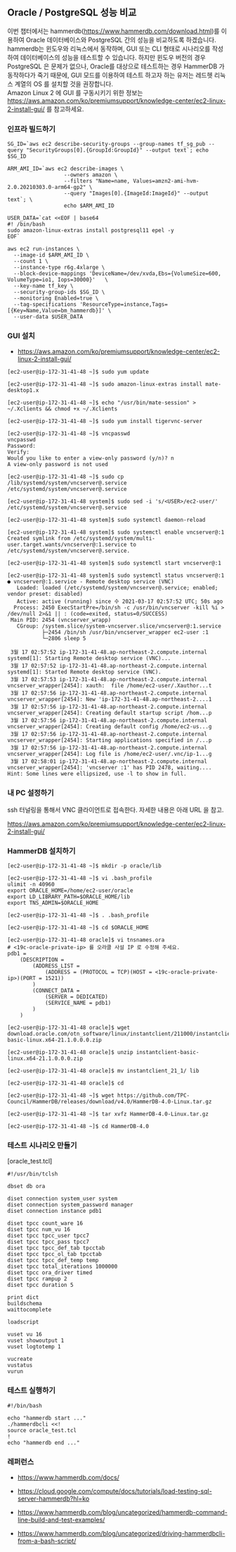 ## Oracle / PostgreSQL 성능 비교 ##

이번 챕터에서는 hammerdb(https://www.hammerdb.com/download.html)를 이용하여 Oracle 데이터베이스와 PostgreSQL 간의 성능을 비교하도록 하겠습니다. hammerdb는 윈도우와 리눅스에서 동작하며, GUI 또는 CLI 형태로 시나리오를 작성하여 데이터베이스의 성능을 테스트할 수 있습니다. 하지만 윈도우 버전의 경우 PostgreSQL 은 문제가 없으나, Oracle를 대상으로 테스트하는 경우 HammerDB 가 동작하다가 죽기 때문에, GUI 모드를 이용하여 테스트 하고자 하는 유저는 레드헷 리눅스 계열의 OS 를 설치할 것을 권장합니다.   
Amazon Linux 2 에 GUI 를 구동시키기 위한 정보는 https://aws.amazon.com/ko/premiumsupport/knowledge-center/ec2-linux-2-install-gui/ 를 참고하세요.

### 인프라 빌드하기 ###

```
SG_ID=`aws ec2 describe-security-groups --group-names tf_sg_pub --query "SecurityGroups[0].{GroupId:GroupId}" --output text`; echo $SG_ID

ARM_AMI_ID=`aws ec2 describe-images \
                  --owners amazon \
                  --filters "Name=name, Values=amzn2-ami-hvm-2.0.20210303.0-arm64-gp2" \
                  --query "Images[0].{ImageId:ImageId}" --output text`; \
                  echo $ARM_AMI_ID

USER_DATA=`cat <<EOF | base64
#! /bin/bash
sudo amazon-linux-extras install postgresql11 epel -y
EOF`

aws ec2 run-instances \
  --image-id $ARM_AMI_ID \
  --count 1 \
  --instance-type r6g.4xlarge \
  --block-device-mappings 'DeviceName=/dev/xvda,Ebs={VolumeSize=600, VolumeType=io1, Iops=30000}'   \
  --key-name tf_key \
  --security-group-ids $SG_ID \
  --monitoring Enabled=true \
  --tag-specifications 'ResourceType=instance,Tags=[{Key=Name,Value=bm_hammerdb}]' \
  --user-data $USER_DATA
```

### GUI 설치 ###

* https://aws.amazon.com/ko/premiumsupport/knowledge-center/ec2-linux-2-install-gui/

```
[ec2-user@ip-172-31-41-48 ~]$ sudo yum update

[ec2-user@ip-172-31-41-48 ~]$ sudo amazon-linux-extras install mate-desktop1.x

[ec2-user@ip-172-31-41-48 ~]$ echo "/usr/bin/mate-session" > ~/.Xclients && chmod +x ~/.Xclients

[ec2-user@ip-172-31-41-48 ~]$ sudo yum install tigervnc-server

[ec2-user@ip-172-31-41-48 ~]$ vncpasswd
vncpasswd
Password:
Verify:
Would you like to enter a view-only password (y/n)? n
A view-only password is not used

[ec2-user@ip-172-31-41-48 ~]$ sudo cp /lib/systemd/system/vncserver@.service /etc/systemd/system/vncserver@.service

[ec2-user@ip-172-31-41-48 system]$ sudo sed -i 's/<USER>/ec2-user/' /etc/systemd/system/vncserver@.service

[ec2-user@ip-172-31-41-48 system]$ sudo systemctl daemon-reload

[ec2-user@ip-172-31-41-48 system]$ sudo systemctl enable vncserver@:1
Created symlink from /etc/systemd/system/multi-user.target.wants/vncserver@:1.service to /etc/systemd/system/vncserver@.service.

[ec2-user@ip-172-31-41-48 system]$ sudo systemctl start vncserver@:1

[ec2-user@ip-172-31-41-48 system]$ sudo systemctl status vncserver@:1
● vncserver@:1.service - Remote desktop service (VNC)
   Loaded: loaded (/etc/systemd/system/vncserver@.service; enabled; vendor preset: disabled)
   Active: active (running) since 수 2021-03-17 02:57:52 UTC; 50s ago
  Process: 2450 ExecStartPre=/bin/sh -c /usr/bin/vncserver -kill %i > /dev/null 2>&1 || : (code=exited, status=0/SUCCESS)
 Main PID: 2454 (vncserver_wrapp)
   CGroup: /system.slice/system-vncserver.slice/vncserver@:1.service
           ├─2454 /bin/sh /usr/bin/vncserver_wrapper ec2-user :1
           └─2806 sleep 5

 3월 17 02:57:52 ip-172-31-41-48.ap-northeast-2.compute.internal systemd[1]: Starting Remote desktop service (VNC)...
 3월 17 02:57:52 ip-172-31-41-48.ap-northeast-2.compute.internal systemd[1]: Started Remote desktop service (VNC).
 3월 17 02:57:53 ip-172-31-41-48.ap-northeast-2.compute.internal vncserver_wrapper[2454]: xauth:  file /home/ec2-user/.Xauthor...t
 3월 17 02:57:56 ip-172-31-41-48.ap-northeast-2.compute.internal vncserver_wrapper[2454]: New 'ip-172-31-41-48.ap-northeast-2....1
 3월 17 02:57:56 ip-172-31-41-48.ap-northeast-2.compute.internal vncserver_wrapper[2454]: Creating default startup script /hom...p
 3월 17 02:57:56 ip-172-31-41-48.ap-northeast-2.compute.internal vncserver_wrapper[2454]: Creating default config /home/ec2-us...g
 3월 17 02:57:56 ip-172-31-41-48.ap-northeast-2.compute.internal vncserver_wrapper[2454]: Starting applications specified in /...p
 3월 17 02:57:56 ip-172-31-41-48.ap-northeast-2.compute.internal vncserver_wrapper[2454]: Log file is /home/ec2-user/.vnc/ip-1...g
 3월 17 02:58:01 ip-172-31-41-48.ap-northeast-2.compute.internal vncserver_wrapper[2454]: 'vncserver :1' has PID 2478, waiting....
Hint: Some lines were ellipsized, use -l to show in full.
```

### 내 PC 설정하기 ###

ssh 터널링을 통해서 VNC 클라이언트로 접속한다. 자세한 내용은 아래 URL 을 참고.

https://aws.amazon.com/ko/premiumsupport/knowledge-center/ec2-linux-2-install-gui/


### HammerDB 설치하기 ###

```
[ec2-user@ip-172-31-41-48 ~]$ mkdir -p oracle/lib

[ec2-user@ip-172-31-41-48 ~]$ vi .bash_profile
ulimit -n 40960
export ORACLE_HOME=/home/ec2-user/oracle
export LD_LIBRARY_PATH=$ORACLE_HOME/lib
export TNS_ADMIN=$ORACLE_HOME

[ec2-user@ip-172-31-41-48 ~]$ . .bash_profile

[ec2-user@ip-172-31-41-48 ~]$ cd $ORACLE_HOME

[ec2-user@ip-172-31-41-48 oracle]$ vi tnsnames.ora
# <19c-oracle-private-ip> 를 오라클 사설 IP 로 수정해 주세요.
pdb1 =
    (DESCRIPTION =
        (ADDRESS_LIST =
            (ADDRESS = (PROTOCOL = TCP)(HOST = <19c-oracle-private-ip>)(PORT = 1521))
        )
        (CONNECT_DATA =
            (SERVER = DEDICATED)
            (SERVICE_NAME = pdb1)
        )
    )

[ec2-user@ip-172-31-41-48 oracle]$ wget download.oracle.com/otn_software/linux/instantclient/211000/instantclient-basic-linux.x64-21.1.0.0.0.zip

[ec2-user@ip-172-31-41-48 oracle]$ unzip instantclient-basic-linux.x64-21.1.0.0.0.zip 

[ec2-user@ip-172-31-41-48 oracle]$ mv instantclient_21_1/ lib

[ec2-user@ip-172-31-41-48 oracle]$ cd

[ec2-user@ip-172-31-41-48 ~]$ wget https://github.com/TPC-Council/HammerDB/releases/download/v4.0/HammerDB-4.0-Linux.tar.gz

[ec2-user@ip-172-31-41-48 ~]$ tar xvfz HammerDB-4.0-Linux.tar.gz

[ec2-user@ip-172-31-41-48 ~]$ cd HammerDB-4.0
```

### 테스트 시나리오 만들기 ###

[oracle_test.tcl]
```
#!/usr/bin/tclsh

dbset db ora

diset connection system_user system
diset connection system_password manager
diset connection instance pdb1

diset tpcc count_ware 16
diset tpcc num_vu 16
diset tpcc tpcc_user tpcc7
diset tpcc tpcc_pass tpcc7
diset tpcc tpcc_def_tab tpcctab
diset tpcc tpcc_ol_tab tpcctab
diset tpcc tpcc_def_temp temp
diset tpcc total_iterations 1000000
diset tpcc ora_driver timed
diset tpcc rampup 2
diset tpcc duration 5

print dict
buildschema
waittocomplete

loadscript

vuset vu 16
vuset showoutput 1
vuset logtotemp 1

vucreate
vustatus
vurun
```

### 테스트 실행하기 ###
```
#!/bin/bash

echo "hammerdb start ..."
./hammerdbcli <<!
source oracle_test.tcl
!
echo "hammerdb end ..."

```

### 레퍼런스 ###

* https://www.hammerdb.com/docs/

* https://cloud.google.com/compute/docs/tutorials/load-testing-sql-server-hammerdb?hl=ko

* https://www.hammerdb.com/blog/uncategorized/hammerdb-command-line-build-and-test-examples/

* https://www.hammerdb.com/blog/uncategorized/driving-hammerdbcli-from-a-bash-script/

